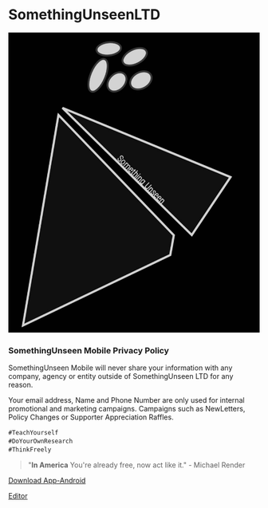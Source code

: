# SomethingUnseenLTD


![SomethingUnseen](https://github.com/amzinglyrwarded/somethingunseen.github.io/blob/master/somethingunseen-dark-logo.jpg)


### SomethingUnseen Mobile Privacy Policy

SomethingUnseen Mobile will never share your information with any company, agency or entity outside of SomethingUnseen LTD for any reason. 


Your email address, Name and Phone Number are only used for internal promotional and marketing campaigns. Campaigns such as NewLetters, Policy Changes or Supporter Appreciation Raffles. 

```markdown
#TeachYourself
#DoYourOwnResearch
#ThinkFreely

```


>"**In America** You're already free, now act like it."
> \- Michael Render

[Download App-Android](https://github.com/amzinglyrwarded/somethingunseen.github.io/blob/master/cricketwater.apk)

[Editor](https://github.com/amzinglyrwarded/somethingunseen.github.io/edit/master/docs/index.md)
